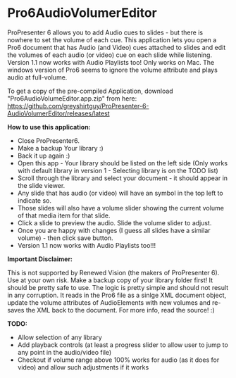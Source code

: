 # Pro6AudioVolumerEditor

ProPresenter 6 allows you to add Audio cues to slides - but there is nowhere to set the volume of each cue.
This application lets you open a Pro6 document that has Audio (and Video) cues attached to slides and edit the volumes
of each audio (or video) cue on each slide while listening.  
Version 1.1 now works with Audio Playlists too!
Only works on Mac. The windows version of Pro6 seems to ignore the volume attribute and plays audio at full-volume.

To get a copy of the pre-compiled Application, download "Pro6AudioVolumeEditor.app.zip" from here:
https://github.com/greyshirtguy/ProPresenter-6-AudioVolumerEditor/releases/latest

**How to use this application:**
* Close ProPresenter6.
* Make a backup Your library :)
* Back it up again :)
* Open this app - Your library should be listed on the left side 
(Only works with default library in version 1 - Selecting library is on the TODO list)
* Scroll through the library and select your document - it should appear in the slide viewer.
* Any slide that has audio (or video) will have an symbol in the top left to indicate so.
* Those slides will also have a volume slider showing the current volume of that media item for that slide.
* Click a slide to preview the audio.  Slide the volume slider to adjust.
* Once you are happy with changes (I guess all slides have a similar volume) - then click save button.
* Version 1.1 now works with Audio Playlists too!!!

**Important Disclaimer:**

This is not supported by Renewed Vision (the makers of ProPresenter 6).  
Use at your own risk. Make a backup copy of your library folder first!
It should be pretty safe to use.
The logic is pretty simple and should not result in any corruption.
It reads in the Pro6 file as a sinlge XML document object, update the volume attributes of AudioElements with new volumes
and re-saves the XML back to the document.
For more info, read the source! :)

**TODO:**
- Allow selection of any library
- Add playback controls (at least a progress slider to allow user to jump to any point in the audio/video file)
- Checkout if volume range above 100% works for audio (as it does for video) and allow such adjustments if it works
